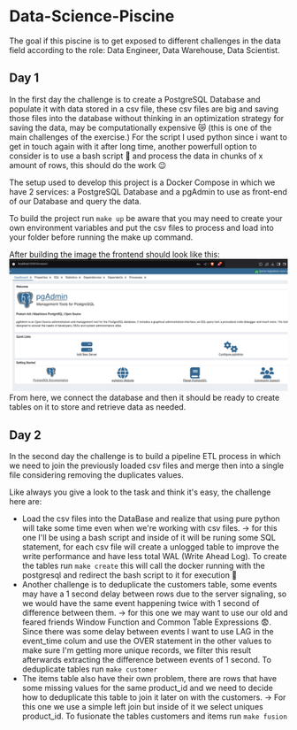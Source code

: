 # Data-Science-Piscine

The goal if this piscine is to get exposed to different challenges in the data field according to the role: Data Engineer, Data Warehouse, Data Scientist.

## Day 1
In the first day the challenge is to create a PostgreSQL Database and populate it with data stored in a csv file, these csv files are big and saving those files into the database without thinking in an optimization strategy for saving the data, may be computationally expensive 😿 (this is one of the main challenges of the exercise.)
For the script I used python since i want to get in touch again with it after long time, another powerfull option to consider is to use a bash script 🚀 and process the data in chunks of x amount of rows, this should do the work 😉

The setup used to develop this project is a Docker Compose in which we have 2 services: a PostgreSQL Database and a pgAdmin to use as front-end of our Database and query the data. 

To build the project run `make up` be aware that you may need to create your own environment variables and put the csv files to process and load into your folder before running the make up command.

After building the image the frontend should look like this:
![alt text](image.png)
From here, we connect the database and then it should be ready to create tables on it to store and retrieve data as needed. 

## Day 2
In the second day the challenge is to build a pipeline ETL process in which we need to join the previously loaded csv files and merge then into a single file considering removing the duplicates values. 

Like always you give a look to the task and think it's easy, the challenge here are:

 - Load the csv files into the DataBase and realize that using pure python will take some time even when we're working with csv files. -> for this one I'll be using a bash script and inside of it will be runing some SQL statement, for each csv file will create a unlogged table to improve the write performance and have less total WAL (Write Ahead Log). To create the tables run `make create` this will call the docker running with the postgresql and redirect the bash script to it for execution 🤖
 - Another challenge is  to deduplicate the customers table, some events may have a 1 second delay between rows due to the server signaling, so we would have the same event happening twice with 1 second of difference between them. -> for this one we may want to use our old and feared friends Window Function and Common Table Expressions 😨. 
 Since there was some delay between events I want to use LAG in the event_time colum and use the OVER statement in the other values to make sure I'm getting more unique records, we filter this result afterwards extracting the difference between events of 1 second. To deduplicate tables run `make customer`
 - The items table also have their own problem, there are rows that have some missing values for the same product_id and we need to decide how to deduplicate this table to join it later on with the customers. -> For this one we use a simple left join but inside of it we select uniques product_id. To fusionate the tables customers and items run `make fusion`

